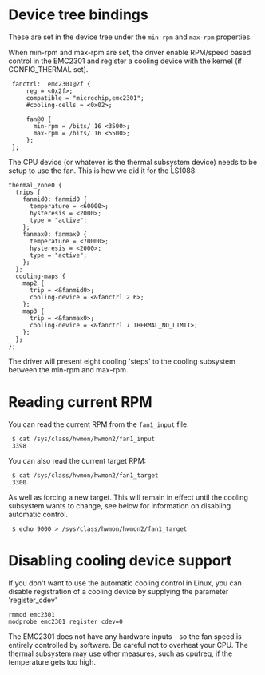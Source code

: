 # Device tree bindings
These are set in the device tree under the `min-rpm` and `max-rpm` properties.

When min-rpm and max-rpm are set, the driver enable RPM/speed based control in
the EMC2301 and register a cooling device with the kernel (if CONFIG_THERMAL set).

     fanctrl:  emc2301@2f {
         reg = <0x2f>;
         compatible = "microchip,emc2301";
         #cooling-cells = <0x02>;

         fan@0 {
           min-rpm = /bits/ 16 <3500>;
           max-rpm = /bits/ 16 <5500>;
         };
     };

The CPU device (or whatever is the thermal subsystem device) needs to be setup to use the fan. This is how we did it for the LS1088:
```
thermal_zone0 {
  trips {
    fanmid0: fanmid0 {
      temperature = <60000>;
      hysteresis = <2000>;
      type = "active";
    };
    fanmax0: fanmax0 {
      temperature = <70000>;
      hysteresis = <2000>;
      type = "active";
    };
  };
  cooling-maps {
    map2 {
      trip = <&fanmid0>;
      cooling-device = <&fanctrl 2 6>;
    };
    map3 {
      trip = <&fanmax0>;
      cooling-device = <&fanctrl 7 THERMAL_NO_LIMIT>;
    };
  };
};
```

The driver will present eight cooling 'steps' to the cooling subsystem between the min-rpm and max-rpm.

# Reading current RPM
You can read the current RPM from the `fan1_input` file:

     $ cat /sys/class/hwmon/hwmon2/fan1_input
     3398

You can also read the current target RPM:

     $ cat /sys/class/hwmon/hwmon2/fan1_target
     3300

As well as forcing a new target. This will remain in effect until the cooling subsystem wants to change, see below for information on disabling automatic control.

     $ echo 9000 > /sys/class/hwmon/hwmon2/fan1_target

# Disabling cooling device support

If you don't want to use the automatic cooling control in Linux, you can disable registration of a cooling device by supplying the parameter 'register_cdev'

    rmmod emc2301
    modprobe emc2301 register_cdev=0

The EMC2301 does not have any hardware inputs - so the fan speed is entirely controlled by software. Be careful not to overheat your CPU. The thermal subsystem may use other measures, such as cpufreq, if the temperature gets too high.
